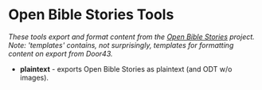 Open Bible Stories Tools
========================

*These tools export and format content from the [Open Bible Stories](http://door43.org/en/obs/01-the-creation)
project. Note: 'templates' contains, not surprisingly, templates for formatting content on export from Door43.*

* **plaintext** - exports Open Bible Stories as plaintext (and ODT w/o images).

